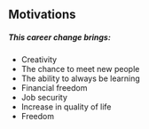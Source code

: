 ## Motivations
##### This career change brings:
* Creativity
* The chance to meet new people
* The ability to always be learning
* Financial freedom
* Job security
* Increase in quality of life
* Freedom 
